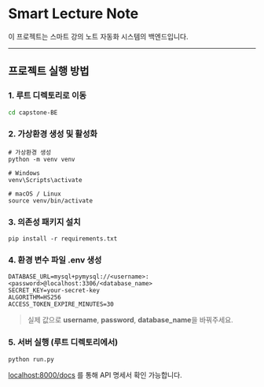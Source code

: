 # Smart Lecture Note

이 프로젝트는 스마트 강의 노트 자동화 시스템의 백엔드입니다.

---

## 프로젝트 실행 방법

### 1. 루트 디렉토리로 이동

```bash
cd capstone-BE
```

### 2. 가상환경 생성 및 활성화

```
# 가상환경 생성
python -m venv venv

# Windows
venv\Scripts\activate

# macOS / Linux
source venv/bin/activate
```

### 3. 의존성 패키지 설치

```
pip install -r requirements.txt
```

### 4. 환경 변수 파일 .env 생성

```
DATABASE_URL=mysql+pymysql://<username>:<password>@localhost:3306/<database_name>
SECRET_KEY=your-secret-key
ALGORITHM=HS256
ACCESS_TOKEN_EXPIRE_MINUTES=30
```

> 실제 값으로 **username**, **password**, **database_name**을 바꿔주세요.

### 5. 서버 실행 (루트 디렉토리에서)

```
python run.py
```

<localhost:8000/docs> 를 통해 API 명세서 확인 가능합니다.
